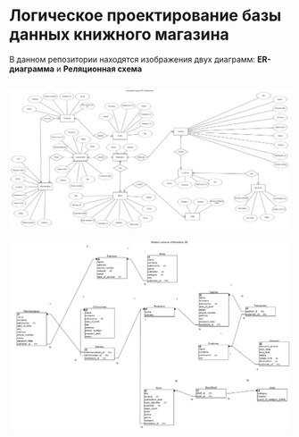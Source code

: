 # Логическое проектирование базы данных книжного магазина

В данном репозитории находятся изображения двух диаграмм: **ER-диаграмма** и **Реляционная схема**

![ER-диаграмма](er-diagram.png)
---
![Реляционная схема](relation-scheme.png)